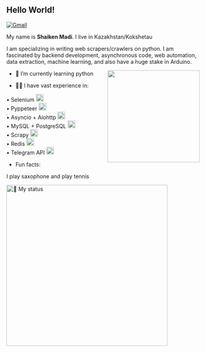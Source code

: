 ## Hello World!

[![Gmail](https://img.shields.io/badge/-Gmail-c14438?style=flat&logo=Gmail&logoColor=white)](mailto:khovansky99@gmail.com)


My name is **Shaiken Madi**. I live in Kazakhstan/Kokshetau

I am specializing in writing web scrapers/crawlers on python. I am fascinated by backend development, asynchronous code, web automation, data extraction, machine learning, and also have a huge stake in Arduino.

<img align= "right" width= "240" src= "https://pa1.narvii.com/6580/8098c6e9207376889eeb0532d9f5a0723c4d73f5_hq.gif"/>


- 🌱 I’m currently learning python

- 👨‍💻 I have vast experience in:

• Selenium <img height="20" src="https://selenium-python.readthedocs.io/_static/logo.png" > <br />
• Pyppeteer <img height="20" src="https://miro.medium.com/max/1600/1*9BG6g9a_2wGwAJVs5aAofg.png" ><br />
• Asyncio + Aiohttp <img height="20" src="https://docs.aiohttp.org/en/stable/_static/aiohttp-icon-128x128.png"><br />
• MySQL + PostgreSQL <img height="20" src="https://img.favpng.com/17/4/21/microsoft-sql-server-mysql-database-logo-png-favpng-BDa3wmPWtH33Mta3REga7iKC2.jpg"><br />
• Scrapy <img height="20" src="https://www.cryt.ie/wp-content/uploads/2020/03/scrapy.png"><br />
• Redis <img height="20" src="https://upload.wikimedia.org/wikipedia/commons/6/6b/Redis_Logo.svg"> <br />
• Telegram API <img height="20" src="https://upload.wikimedia.org/wikipedia/commons/thumb/8/83/Telegram_2019_Logo.svg/1200px-Telegram_2019_Logo.svg.png"> <br />
 
- Fun facts:

I play saxophone and play tennis 

<img title="📖 My status" heigth="320" width="420" src="https://github-readme-stats.vercel.app/api?username=LeandraOliveiraS&hide=issues&count_private=true&icon_color=871486&title_color=000000&bg_color=ffffff&show_icons=true)"/>

